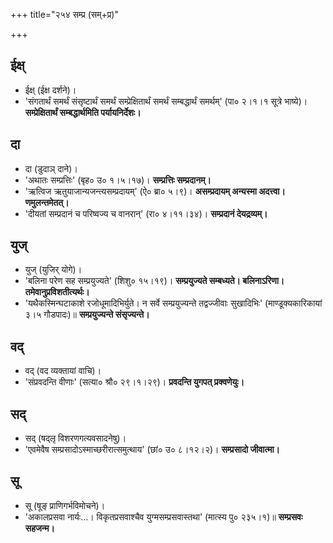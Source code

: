 +++
title="२५४ सम्प्र (सम्+प्र)"

+++

## ईक्ष्
- ईक्ष् (ईक्ष दर्शने)।
- 'संगतार्थं समर्थं संसृष्टार्थं समर्थं सम्प्रेक्षितार्थं समर्थं सम्बद्धार्थं समर्थम्' (पा० २।१।१ सूत्रे भाष्ये)। **सम्प्रेक्षितार्थं सम्बद्धार्थमिति पर्यायनिर्देशः।**

## दा
- दा (डुदाञ् दाने)।
- 'अथातः सम्प्रत्तिः' (बृह० उ० १।५।१७)। **सम्प्रत्तिः सम्प्रदानम्।**
- 'ऋत्विज ऋतुयाजान्यजन्त्यसम्प्रदायम्' (ऐ० ब्रा० ५।९)। **असम्प्रदायम् अन्यस्मा अदत्त्वा। णमुलन्तमेतत्।**
- 'दीयतां सम्प्रदानं च परिष्वज्य च वानरान्' (रा० ४।११।३४)। **सम्प्रदानं देयद्रव्यम्।**

## युज्
- युज् (युजिर् योगे)।
- 'बलिना परेण सह सम्प्रयुज्यते' (शिशु० १५।१९)। **सम्प्रयुज्यते सम्बध्यते। बलिनाऽरिणा। तमेवानुप्रविशतीत्यर्थः।**
- 'यथैकस्मिन्घटाकाशे रजोधूमादिभिर्युते। न सर्वे सम्प्रयुज्यन्ते तद्वज्जीवाः सुखादिभिः' (माण्डूक्यकारिकायां ३।५ गौडपादः)॥ **सम्प्रयुज्यन्ते संसृज्यन्ते।**

## वद्
- वद् (वद व्यक्तायां वाचि)।
- 'संप्रवदन्ति वीणाः' (सत्या० श्रौ० २९।१।२९)। **प्रवदन्ति युगपत् प्रक्वणेयुः।**

## सद्
- सद् (षद्लृ विशरणगत्यवसादनेषु)।
- 'एवमेवैष सम्प्रसादोऽस्माच्छरीरात्समुत्थाय' (छां० उ० ८।१२।२)। **सम्प्रसादो जीवात्मा।**

## सू
- सू (षूङ् प्राणिगर्भविमोचने)।
- 'अकालप्रसवा नार्यः…। विकृतप्रसवाश्चैव युग्मसम्प्रसवास्तथा' (मात्स्य पु० २३५।१)॥ **सम्प्रसवः सहजन्म।**  
